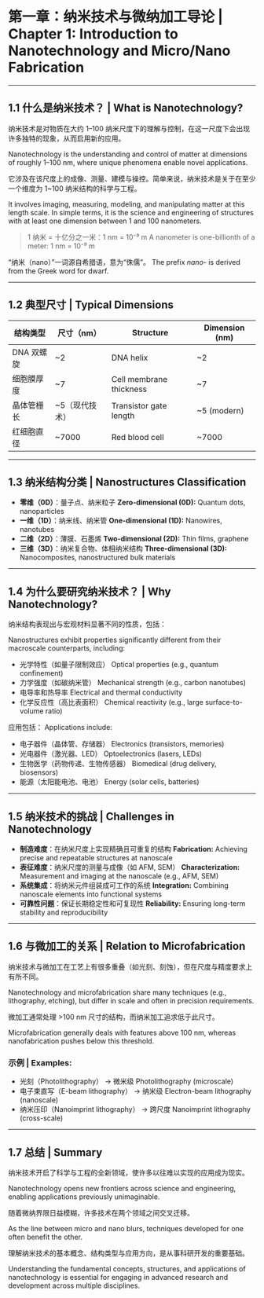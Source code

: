 # 第一章：纳米技术与微纳加工导论 | Chapter 1: Introduction to Nanotechnology and Micro/Nano Fabrication

---
## 1.1 什么是纳米技术？ | What is Nanotechnology?

纳米技术是对物质在大约 1–100 纳米尺度下的理解与控制，在这一尺度下会出现许多独特的现象，从而启用新的应用。

Nanotechnology is the understanding and control of matter at dimensions of roughly 1–100 nm, where unique phenomena enable novel applications.

它涉及在该尺度上的成像、测量、建模与操控。简单来说，纳米技术是关于在至少一个维度为 1\~100 纳米结构的科学与工程。

It involves imaging, measuring, modeling, and manipulating matter at this length scale. In simple terms, it is the science and engineering of structures with at least one dimension between 1 and 100 nanometers.

> 1 纳米 = 十亿分之一米：1 nm = 10⁻⁹ m
> A nanometer is one-billionth of a meter: 1 nm = 10⁻⁹ m

“纳米（nano）”一词源自希腊语，意为“侏儒”。
The prefix *nano-* is derived from the Greek word for dwarf.

---

## 1.2 典型尺寸 | Typical Dimensions

| 结构类型    | 尺寸（nm）    | Structure               | Dimension (nm) |
| ------- | --------- | ----------------------- | -------------- |
| DNA 双螺旋 | \~2       | DNA helix               | \~2            |
| 细胞膜厚度   | \~7       | Cell membrane thickness | \~7            |
| 晶体管栅长   | \~5（现代技术） | Transistor gate length  | \~5 (modern)   |
| 红细胞直径   | \~7000    | Red blood cell          | \~7000         |

---

## 1.3 纳米结构分类 | Nanostructures Classification

* **零维（0D）**：量子点、纳米粒子
  **Zero-dimensional (0D):** Quantum dots, nanoparticles
* **一维（1D）**：纳米线、纳米管
  **One-dimensional (1D):** Nanowires, nanotubes
* **二维（2D）**：薄膜、石墨烯
  **Two-dimensional (2D):** Thin films, graphene
* **三维（3D）**：纳米复合物、体相纳米结构
  **Three-dimensional (3D):** Nanocomposites, nanostructured bulk materials

---

## 1.4 为什么要研究纳米技术？ | Why Nanotechnology?

纳米结构表现出与宏观材料显著不同的性质，包括：

Nanostructures exhibit properties significantly different from their macroscale counterparts, including:

* 光学特性（如量子限制效应）
  Optical properties (e.g., quantum confinement)
* 力学强度（如碳纳米管）
  Mechanical strength (e.g., carbon nanotubes)
* 电导率和热导率
  Electrical and thermal conductivity
* 化学反应性（高比表面积）
  Chemical reactivity (e.g., large surface-to-volume ratio)

应用包括：
Applications include:

* 电子器件（晶体管、存储器）
  Electronics (transistors, memories)
* 光电器件（激光器、LED）
  Optoelectronics (lasers, LEDs)
* 生物医学（药物传递、生物传感器）
  Biomedical (drug delivery, biosensors)
* 能源（太阳能电池、电池）
  Energy (solar cells, batteries)

---

## 1.5 纳米技术的挑战 | Challenges in Nanotechnology

* **制造难度**：在纳米尺度上实现精确且可重复的结构
  **Fabrication:** Achieving precise and repeatable structures at nanoscale
* **表征难度**：纳米尺度的测量与成像（如 AFM, SEM）
  **Characterization:** Measurement and imaging at the nanoscale (e.g., AFM, SEM)
* **系统集成**：将纳米元件组装成可工作的系统
  **Integration:** Combining nanoscale elements into functional systems
* **可靠性问题**：保证长期稳定性和可复现性
  **Reliability:** Ensuring long-term stability and reproducibility

---

## 1.6 与微加工的关系 | Relation to Microfabrication

纳米技术与微加工在工艺上有很多重叠（如光刻、刻蚀），但在尺度与精度要求上有所不同。

Nanotechnology and microfabrication share many techniques (e.g., lithography, etching), but differ in scale and often in precision requirements.

微加工通常处理 >100 nm 尺寸的结构，而纳米加工追求低于此尺寸。

Microfabrication generally deals with features above 100 nm, whereas nanofabrication pushes below this threshold.

### 示例 | Examples:

* 光刻（Photolithography） → 微米级
  Photolithography (microscale)
* 电子束直写（E-beam lithography） → 纳米级
  Electron-beam lithography (nanoscale)
* 纳米压印（Nanoimprint lithography） → 跨尺度
  Nanoimprint lithography (cross-scale)

---

## 1.7 总结 | Summary

纳米技术开启了科学与工程的全新领域，使许多以往难以实现的应用成为现实。

Nanotechnology opens new frontiers across science and engineering, enabling applications previously unimaginable.

随着微纳界限日益模糊，许多技术在两个领域之间交叉迁移。

As the line between micro and nano blurs, techniques developed for one often benefit the other.

理解纳米技术的基本概念、结构类型与应用方向，是从事科研开发的重要基础。

Understanding the fundamental concepts, structures, and applications of nanotechnology is essential for engaging in advanced research and development across multiple disciplines.
